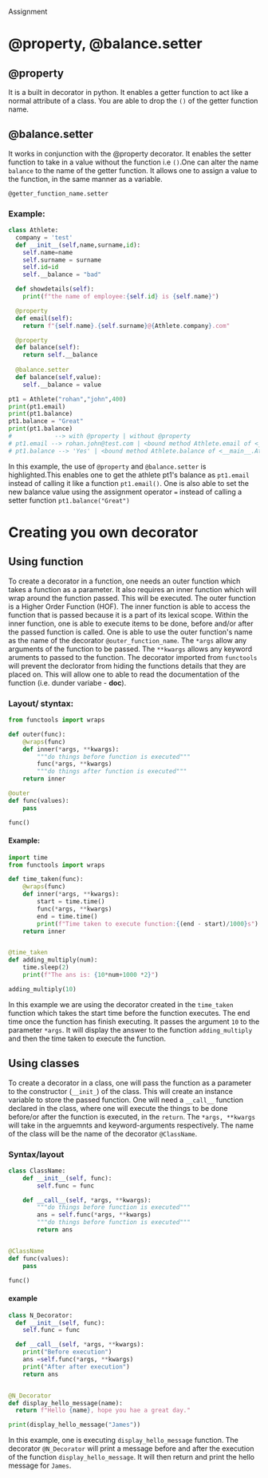 Assignment
# @property,  @balance.setter
## @property

It is a built in decorator in python. It enables a getter function to act like a normal attribute of a class. You are able to drop the `()` of the getter function name.

## @balance.setter

It works in conjunction with the @property decorator. It enables the setter function to take in a value without the function i.e `()`.One can alter the name `balance` to the name of the getter function. It allows one to assign a value to the function, in the same manner as a variable.

`@getter_function_name.setter`

### Example:
```python
class Athlete:
  company = 'test'
  def __init__(self,name,surname,id):
    self.name=name
    self.surname = surname
    self.id=id
    self.__balance = "bad"

  def showdetails(self):
    print(f"the name of employee:{self.id} is {self.name}")

  @property
  def email(self):
    return f"{self.name}.{self.surname}@{Athlete.company}.com"

  @property
  def balance(self):
    return self.__balance
    
  @balance.setter
  def balance(self,value):
    self.__balance = value

pt1 = Athlete("rohan","john",400)
print(pt1.email)
print(pt1.balance)
pt1.balance = "Great"
print(pt1.balance)
#            --> with @property | without @property
# pt1.email --> rohan.john@test.com | <bound method Athlete.email of <__main__.Athlete object at (memory location)>
# pt1.balance --> 'Yes' | <bound method Athlete.balance of <__main__.Athlete object at (memory location)>
```

In this example, the use of `@property` and `@balance.setter` is highlighted.This enables
one to get the athlete pt1's balance as `pt1.email` instead of calling it like a function `pt1.email()`. One is also able to set the new balance value using the assignment operator `=` instead of calling a setter function `pt1.balance("Great")`
 
# Creating you own decorator 

## Using function

To create a decorator in a function, one needs an outer function which takes a function as a parameter. It also requires an inner function which will wrap around the function passed. This will be executed. The outer function is a Higher Order Function (HOF). The inner function is able to access the function that is passed because it is a part of its lexical scope. Within the inner function, one is able to execute items to be done, before and/or after the passed function is called. One is able to use the outer function's name as the name of the decorator `@outer_function_name`. The `*args` allow any arguments of the function to be passed. The `**kwargs` allows any keyword aruments to passed to the function. The decorator imported from `functools` will prevent the declorator from hiding the functions details that they are placed on. This will allow one to able to read the documentation of the function (i.e. dunder variabe - __doc__).  

### Layout/ styntax:

```python
from functools import wraps

def outer(func):
    @wraps(func)
    def inner(*args, **kwargs):
        """do things before function is executed"""
        func(*args, **kwargs)
        """do things after function is executed"""
    return inner

@outer
def func(values):
    pass

func()
```

#### Example:
```python 
import time
from functools import wraps

def time_taken(func):
    @wraps(func)
    def inner(*args, **kwargs):
        start = time.time()
        func(*args, **kwargs)
        end = time.time()
        print(f"Time taken to execute function:{(end - start)/1000}s")
    return inner


@time_taken
def adding_multiply(num):
    time.sleep(2)
    print(f"The ans is: {10*num+1000 *2}")

adding_multiply(10)
```
In this example we are using the decorator created in the `time_taken` function which takes the start time before the function executes. The end time once the function has finish executing. It passes the argument `10` to the parameter `*args`. It will display the answer to the function `adding_multiply` and then the time taken to execute the function.


## Using classes

To create a decorator in a class, one will pass the function as a parameter to the constructor (`__init_`) of the class. This will create an instance variable to store the passed function. One will need a `__call__` function declared in the class, where one will execute the things to be done before/or after the function is executed, in the `return`. The `*args, **kwargs` will take in the arguemnts and keyword-arguments respectively. The name of the class will be the name of the decorator `@ClassName`.

### Syntax/layout
```python
class ClassName:
    def __init__(self, func):
        self.func = func

    def __call__(self, *args, **kwargs):
        """do things before function is executed"""
        ans = self.func(*args, **kwargs)
        """do things before function is executed"""
        return ans


@ClassName
def func(values):
    pass

func()
```

#### example
```python
class N_Decorator:
  def __init__(self, func):
    self.func = func

  def __call__(self, *args, **kwargs):
    print("Before execution")
    ans =self.func(*args, **kwargs)
    print("After after execution")
    return ans


@N_Decorator
def display_hello_message(name):
  return f"Hello {name}, hope you hae a great day."

print(display_hello_message("James"))
```

In this example, one is executing `display_hello_message` function. The decorator `@N_Decorator` will print a message before and after the execution of the function `display_hello_message`. It will then return and print the hello message for `James`. 